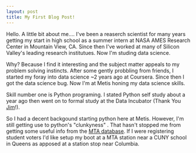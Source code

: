 ```yaml
---
layout: post
title: My First Blog Post!
---
```


Hello.  A little bit about me....  I've been a reaserch scientist for many years getting my start in high school as a summer intern at NASA AMES Research Center in Mountain View, CA.  Since then I've worked at many of Silicon Valley's leading research institutues.  Now I'm studing data science.

Why?  Because I find it interesting and the subject matter appeals to my problem solving instincts.  After some gently probbling from friends, I started my foray into data science ~2 years ago at Coursera.   Since then I got the data science bug.  Now I'm at Metis honing my data science skills. 

Skill number one is Python programing.  I stated Python self study about a year ago then went on to formal study at the Data Incubator (Thank You [Jim](https://www.linkedin.com/in/james-schmitz-390645/)!).

So I had a decent backgound starting python here at Metis.  However, I'm still getting use to python's "clunkyness" .  That hasn't stopped me from getting some useful info from the [MTA database](http://web.mta.info/developers/turnstile.html).  If I were registering student voters I'd like setup my boot at a MTA station near a CUNY school in Queens as apposed at a station stop near Columbia.


